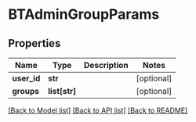 # BTAdminGroupParams

## Properties
Name | Type | Description | Notes
------------ | ------------- | ------------- | -------------
**user_id** | **str** |  | [optional] 
**groups** | **list[str]** |  | [optional] 

[[Back to Model list]](../README.md#documentation-for-models) [[Back to API list]](../README.md#documentation-for-api-endpoints) [[Back to README]](../README.md)


